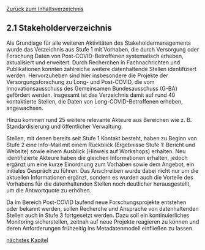 [Zurück zum Inhaltsverzeichnis](https://healthdcat-ap-de.github.io/healthdcat-ap.de/report_stage_2.html)

## 2.1 Stakeholderverzeichnis

Als Grundlage für alle weiteren Aktivitäten des Stakeholdermanagements wurde das Verzeichnis aus Stufe 1 mit Vorhaben, die durch Versorgung oder Forschung Daten von Post-COVID-Betroffenen systematisch erheben, aktualisiert und erweitert. Durch Recherchen in Fachnachrichten und Publikationen konnten zahlreiche weitere datenhaltende Stellen identifiziert werden. Hervorzuheben sind hier insbesondere die Projekte der Versorgungsforschung zu Long- und Post-COVID, die vom Innovationsausschuss des Gemeinsamen Bundesausschuss (G-BA) gefördert werden. Insgesamt ist das Verzeichnis damit auf rund 40 kontaktierte Stellen, die Daten von Long-COVID-Betroffenen erheben, angewachsen.

Hinzu kommen rund 25 weitere relevante Akteure aus Bereichen wie z. B. Standardisierung und öffentlicher Verwaltung.

Stellen, mit denen bereits seit Stufe 1 Kontakt besteht, haben zu Beginn von Stufe 2 eine Info-Mail mit einem Rückblick (Ergebnisse Stufe 1: Bericht und Website) sowie einem Ausblick (Hinweis auf Workshops) erhalten. Neu identifizierte Akteure haben die gleichen Informationen erhalten, jedoch ergänzt um eine kurze Einordnung zum Vorhaben sowie dem Angebot, ein initiales Gespräch zu führen. Das Anschreiben wurde dabei nicht nur um die aktuellen Informationen ergänzt, sondern es wurden auch die Vorteile des Vorhabens für die datenhaltenden Stellen noch deutlicher herausgestellt, um die Antwortquote zu erhöhen.

Da im Bereich Post-COVID laufend neue Forschungsprojekte entstehen oder bekannt werden, sollen Recherche und Ansprache von datenhaltenden Stellen auch in Stufe 3 fortgesetzt werden. Dazu soll ein kontinuierliches Monitoring sicherstellen, zeitnah auf neue Projekte reagieren zu können und deren Anforderungen frühzeitig ins Metadatenmodell einfließen zu lassen.

[nächstes Kapitel](https://healthdcat-ap-de.github.io/healthdcat-ap.de/report_stage_2/2_Einrichten_des_Stakeholdermanagements/2.2_Bilaterale_Gesprache.html)
